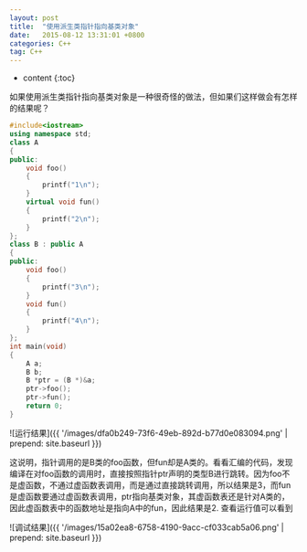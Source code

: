 ```yaml
---
layout: post
title:  "使用派生类指针指向基类对象"
date:   2015-08-12 13:31:01 +0800
categories: C++
tag: C++
---
```


* content
{:toc}


如果使用派生类指针指向基类对象是一种很奇怪的做法，但如果们这样做会有怎样的结果呢？

```cpp
#include<iostream>
using namespace std;
class A
{
public:
	void foo()
	{
		printf("1\n");
	}
	virtual void fun()
	{
		printf("2\n");
	}
};
class B : public A
{
public:
	void foo()
	{
		printf("3\n");
	}
	void fun()
	{
		printf("4\n");
	}
};
int main(void)
{
	A a;
	B b;
	B *ptr = (B *)&a;
	ptr->foo();
	ptr->fun();
	return 0;
}
```

![运行结果]({{ '/images/dfa0b249-73f6-49eb-892d-b77d0e083094.png' | prepend: site.baseurl  }})

这说明，指针调用的是B类的foo函数，但fun却是A类的。看看汇编的代码，发现编译在对foo函数的调用时，直接按照指针ptr声明的类型B进行跳转。因为foo不是虚函数，不通过虚函数表调用，而是通过直接跳转调用，所以结果是3，而fun是虚函数要通过虚函数表调用，ptr指向基类对象，其虚函数表还是针对A类的，因此虚函数表中的函数地址是指向A中的fun，因此结果是2.
查看运行值可以看到

![调试结果]({{ '/images/15a02ea8-6758-4190-9acc-cf033cab5a06.png' | prepend: site.baseurl  }})
